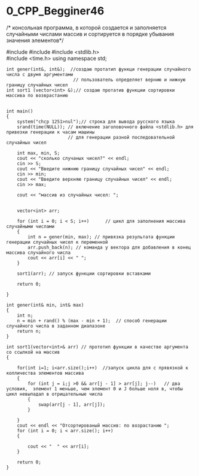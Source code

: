 # 0_CPP_Begginer46
/*
консольная программа, в которой создается и заполняется случайными числами массив и сортируется в порядке убывания значения элементов*/


#include<iostream>
#include<vector>
#include <stdlib.h>   
#include <time.h> 
using namespace std;


	int gener(int&, int&);  //создаю протатип функци генерации случайного числа с двумя аргументами
	                         // пользователь определяет вернию и нижную границу случайных чисел
	int sort1 (vector<int> &);// создаю протатив функции сортировки массива по возврастанию
	

	int main()
	{
		system("chcp 1251>nul");// строка для вывода русского языка
		srand(time(NULL)); // включение заголовочного файла <stdlib.h> для привезки генерации к часам машины
		                   // для генерации разной последовательной случайных чисел

		int max, min, S;
		cout << "сколько случаных чисел?" << endl;
		cin >> S;
		cout << "Введите нижнию границу случайных чисел" << endl;
		cin >> min;
		cout << "Введите верхняю границу случайных чисел" << endl;
		cin >> max;

		cout << "массив из случайных чисел: ";

		
		vector<int> arr;
		
		for (int i = 0; i < S; i++)      // цикл для заполнения массива случайными числами
		{
			int n = gener(min, max); // привязка результата функции генерации случайных чисел к переменной
			arr.push_back(n); // команда у вектора для добавления в конец массива случайного числа
			cout << arr[i] << " ";  
		}

		sort1(arr); // запуск функции сортировки вставками

		return 0;

	}

	int gener(int& min, int& max)
	{
		int n;
		n = min + rand() % (max - min + 1);  // способ генерации случайного числа в заданном диапазоне
		return n;
	}

	int sort1(vector<int>& arr) // прототип функции в качестве аргумента со ссылкой на массив
	{
		
		for(int i=1; i<arr.size();i++)  //запуск цикла для с прявязкой к колличества элементов массива
		{
			for (int j = i;j >0 && arr[j - 1] > arr[j]; j--)   // два условия,  элемент 1 меньше, чем элемент 0 и J больше ноля в, чтобы цикл невыпадал в отрицательные числа
			{
				swap(arr[j - 1], arr[j]);	
			}
		
		}
		cout << endl << "Отсортированый массив: по возрастанию ";
		for (int i = 0; i < arr.size(); i++)
		{
			
			cout << "  " << arr[i];
		}

		return 0;
	}

